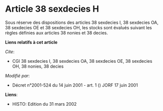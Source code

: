 # Article 38 sexdecies H

Sous réserve des dispositions des articles 38 sexdecies I, 38 sexdecies OA, 38 sexdecies OE et 38 sexdecies OH, les stocks
sont évalués suivant les règles définies aux articles 38 nonies et 38 decies.

**Liens relatifs à cet article**

_Cite_:

  - CGI 38 sexdecies I, 38 sexdecies OA, 38 sexdecies OE, 38 sexdecies OH, 38 nonies, 38 decies

_Modifié par_:

  - Décret n°2001-524 du 14 juin 2001 - art. 1 () JORF 17 juin 2001

**Liens**:

  - HISTO: Edition du 31 mars 2002
